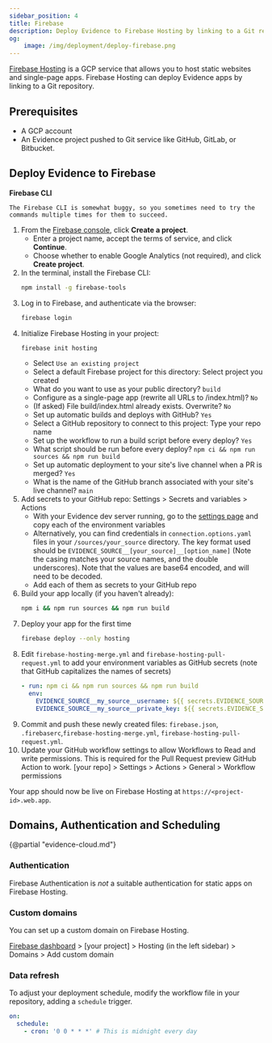 ```yaml
---
sidebar_position: 4
title: Firebase
description: Deploy Evidence to Firebase Hosting by linking to a Git repository. Hosting supports custom domains and GitHub Actions for data refresh.
og:
    image: /img/deployment/deploy-firebase.png
---
```


[Firebase Hosting](https://firebase.google.com/products/hosting) is a GCP service that allows you to host static websites and single-page apps. Firebase Hosting can deploy Evidence apps by linking to a Git repository.

## Prerequisites

- A GCP account
- An Evidence project pushed to Git service like GitHub, GitLab, or Bitbucket.

## Deploy Evidence to Firebase

<Alert status=warning>

**Firebase CLI**

    The Firebase CLI is somewhat buggy, so you sometimes need to try the commands multiple times for them to succeed.
    
</Alert>

1. From the <a href="https://console.firebase.google.com/" target="_blank" class="markdown">Firebase console</a>, click **Create a project**.
    - Enter a project name, accept the terms of service, and click **Continue**.
    - Choose whether to enable Google Analytics (not required), and click **Create project**.
1. In the terminal, install the Firebase CLI:
    ```bash
    npm install -g firebase-tools
    ```
1. Log in to Firebase, and authenticate via the browser:
    ```bash
    firebase login
    ```
1. Initialize Firebase Hosting in your project:
    ```bash
    firebase init hosting
    ```
    - Select `Use an existing project`
    - Select a default Firebase project for this directory: Select project you created
    - What do you want to use as your public directory? `build`
    - Configure as a single-page app (rewrite all URLs to /index.html)? `No`
    - (If asked) File build/index.html already exists. Overwrite? `No`
    - Set up automatic builds and deploys with GitHub? `Yes`
    - Select a GitHub repository to connect to this project: Type your repo name
    - Set up the workflow to run a build script before every deploy? `Yes`
    - What script should be run before every deploy? `npm ci && npm run sources && npm run build`
    - Set up automatic deployment to your site's live channel when a PR is merged? `Yes`
    - What is the name of the GitHub branch associated with your site's live channel? `main`
1. Add secrets to your GitHub repo: Settings > Secrets and variables > Actions
   - With your Evidence dev server running, go to the <a href=http://localhost:3000/settings#deploy target="_blank" class="markdown">settings page</a> and copy each of the environment variables
   - Alternatively, you can find credentials in `connection.options.yaml` files in your `/sources/your_source` directory. The key format used should be `EVIDENCE_SOURCE__[your_source]__[option_name]` (Note the casing matches your source names, and the double underscores). Note that the values are base64 encoded, and will need to be decoded.
   - Add each of them as secrets to your GitHub repo
1. Build your app locally (if you haven't already):
    ```bash
    npm i && npm run sources && npm run build
    ```
1. Deploy your app for the first time
    ```bash
    firebase deploy --only hosting
    ```
1. Edit `firebase-hosting-merge.yml` and `firebase-hosting-pull-request.yml` to add your environment variables as GitHub secrets (note that GitHub capitalizes the names of secrets)
    ```yaml
    - run: npm ci && npm run sources && npm run build
      env:
        EVIDENCE_SOURCE__my_source__username: ${{ secrets.EVIDENCE_SOURCE__MY_SOURCE__USERNAME }}
        EVIDENCE_SOURCE__my_source__private_key: ${{ secrets.EVIDENCE_SOURCE__MY_SOURCE__PRIVATE_KEY }}
    ```
1. Commit and push these newly created files: `firebase.json`, `.firebaserc`,`firebase-hosting-merge.yml`, `firebase-hosting-pull-request.yml`.
1. Update your GitHub workflow settings to allow Workflows to Read and write permissions. This is required for the Pull Request preview GitHub Action to work. [your repo] > Settings > Actions > General > Workflow permissions

Your app should now be live on Firebase Hosting at  `https://<project-id>.web.app`.

## Domains, Authentication and Scheduling

{@partial "evidence-cloud.md"}

### Authentication

Firebase Authentication is _not_ a suitable authentication for static apps on Firebase Hosting.

### Custom domains

You can set up a custom domain on Firebase Hosting. 

[Firebase dashboard](https://console.firebase.google.com/u/0/) > [your project] > Hosting (in the left sidebar) > Domains > Add custom domain

### Data refresh

To adjust your deployment schedule, modify the workflow file in your repository, adding a `schedule` trigger.

```yaml
on:
  schedule:
    - cron: '0 0 * * *' # This is midnight every day
```
